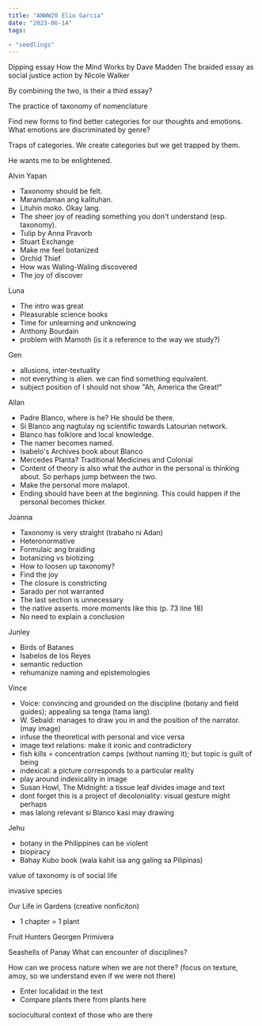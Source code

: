 ```yaml
---
title: "ANWW20 Elio Garcia"
date: "2023-06-14"
tags:

- "seedlings"
---
```


Dipping essay
How the Mind Works by Dave Madden
The braided essay as social justice action by Nicole Walker

By combining the two, is their a third essay?

The practice of taxonomy of nomenclature

Find new forms to find better categories for our thoughts and emotions.
What emotions are discriminated by genre?

Traps of categories. We create categories but we get trapped by them.

He wants me to be enlightened.

Alvin Yapan
- Taxonomy should be felt.
- Maramdaman ang kalituhan.
- Lituhin moko. Okay lang.
- The sheer joy of reading something you don't understand (esp. taxonomy).
- Tulip by Anna Pravorb
- Stuart Exchange
- Make me feel botanized
- Orchid Thief
- How was Waling-Waling discovered
- The joy of discover

Luna
- The intro was great
- Pleasurable science books
- Time for unlearning and unknowing
- Anthony Bourdain
- problem with Mamoth (is it a reference to the way we study?)

Gen
- allusions, inter-textuality
- not everything is alien. we can find something equivalent.
- subject position of I should not show "Ah, America the Great!"

Allan
- Padre Blanco, where is he? He should be there.
- Si Blanco ang nagtulay ng scientific towards Latourian network.
- Blanco has folklore and local knowledge.
- The namer becomes named.
- Isabelo's Archives book about Blanco
- Mercedes Planta? Traditional Medicines and Colonial
- Content of theory is also what the author in the personal is thinking about. So perhaps jump between the two.
- Make the personal more malapot.
- Ending should have been at the beginning. This could happen if the personal becomes thicker.

Joanna
- Taxonomy is very straight (trabaho ni Adan)
- Heteronormative
- Formulaic ang braiding
- botanizing vs biotizing
- How to loosen up taxonomy?
- Find the joy
- The closure is constricting
- Sarado per not warranted
- The last section is unnecessary
- the native asserts. more moments like this (p. 73 line 18)
- No need to explain a conclusion

Junley
- Birds of Batanes
- Isabelos de los Reyes
- semantic reduction
- rehumanize naming and epistemologies

Vince
- Voice: convincing and grounded on the discipline (botany and field guides); appealing sa tenga (tama lang).
- W. Sebald: manages to draw you in and the position of the narrator. (may image)
- infuse the theoretical with personal and vice versa
- image text relations: make it ironic and contradictory
- fish kills = concentration camps (without naming it); but topic is guilt of being 
- indexical: a picture corresponds to a particular reality
- play around indexicality in image 
- Susan Howl, The Midnight: a tissue leaf divides image and text
- dont forget this is a project of decoloniality: visual gesture might perhaps
- mas lalong relevant si Blanco kasi may drawing

Jehu
- botany in the Philippines can be violent
- biopiracy
- Bahay Kubo book (wala kahit isa ang galing sa Pilipinas)

value of taxonomy is of social life

invasive species

Our Life in Gardens (creative nonficiton)
- 1 chapter = 1 plant

Fruit Hunters
Georgen Primivera

Seashells of Panay
What can encounter of disciplines?

How can we process nature when we are not there? (focus on texture, amoy, so we understand even if we were not there)
- Enter localidad in the text
- Compare plants there from plants here

sociocultural context of those who are there